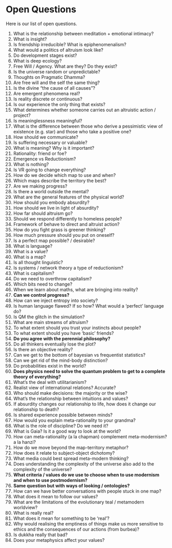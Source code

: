 # Open Questions
Here is our list of open questions.

1. What is the relationship between meditation + emotional intimacy?
2. What is insight?
3. Is friendship irreducible? What is epiphenomenalism?
4. What would a politics of altruism look like?
5. Do development stages exist?
6. What is deep ecology?
7. Free Will / Agency. What are they? Do they exist?
8. Is the universe random or unpredictable?
9. Thoughts on Pragmatic Dhamma?
10. Are free will and the self the same thing?
11. Is the divine “the cause of all causes”?
12. Are emergent phenomena real?
13. Is reality discrete or continuous?
14. Is our experience the only thing that exists?
15. What determines whether someone carries out an altruistic action / project?
16. Is meaninglessness meaningful?
17. What is the difference between those who derive a pessimistic view of existence (e.g. star) and those who take a positive one?
18. How should we communicate?
19. Is suffering necessary or valuable?
20. What is meaning? Why is it important?
21. Rationality: friend or foe?
22. Emergence vs Reductionism?
23. What is nothing?
24. Is VR going to change everything?
25. How do we decide which map to use and when?
26. Which maps describe the territory the best?
27. Are we making progress?
28. Is there a world outside the mental?
29. What are the general features of the physical world?
30. How should you embody absurdity?
31. How should we live in light of absurdity?
32. How far should altruism go?
33. Should we respond differently to homeless people?
34. Framework of behave to direct and altruist action?
35. How do you fight grass is greener thinking?
36. How much pressure should you put on oneself?
37. Is a perfect map possible? / desirable?
38. What is language?
39. What is a value?
40. What is a map?
41. Is all thought linguistic?
42. Is systems / network theory a type of reductionism?
43. What is capitalism?
44. Do we need to overthrow capitalism?
45. Which bits need to change?
46. When we learn about maths, what are bringing into reality?
47. **Can we control progress?**
48. How can we inject entropy into society?
49. Is human language flawed? If so how? What would a ‘perfect’ language do?
50. Is QM the glitch in the simulation?
51. What are main streams of altruism?
52. To what extent should you trust your instincts about people?
53. To what extent should you have ‘basic’ friends?
54. **Do you agree with the perennial philosophy?**
55. Do all thinkers eventually lose the plot?
56. Is there an objective reality?
57. Can we get to the bottom of bayesian vs frequentist statistics?
58. Can we get rid of the mind-body distinction?
59. Do probabilities exist in the world?
60. **Does physics need to solve the quantum problem to get to a complete theory of everything?**
61. What’s the deal with utilitarianism?
62. Realist view of international relations? Accurate?
63. Who should make decisions: the majority or the wise?
64. What’s the relationship between intuitions and values?
65. If absurdity changes our relationship to life, how does it change our relationship to death?
66. Is shared experience possible between minds?
67. How would you explain meta-rationality to your grandma?
68. What is the role of discipline? Do we need it?
69. What is Gaia? Is it a good way to look at the world?
70. How can meta-rationality (a la chapman) complement meta-modernism? a la hanzi?
71. How do we move beyond the map-territory metaphor?
72. How does it relate to subject-object dichotomy?
73. What media could best spread meta-modern thinking?
74. Does understanding the complexity of the universe also add to the complexity of the universe?
75. **What criteria / values do we use to choose when to use modernism and when to use postmodernism?**
76. **Same question but with ways of looking / ontologies?**
77. How can we have better conversations with people stuck in one map?
78. What does it mean to follow our values?
79. What are the limitations of the evolutionary teal / metamodern worldview?
80. What is really real?
81. What does it mean for something to be ‘real’?
82. Why would realising the emptiness of things make us more sensitive to ethics and the consequences of our actions (from burbea)?
83. Is dukkha really that bad?
84. Does your metaphysics affect your values?

